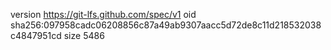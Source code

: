version https://git-lfs.github.com/spec/v1
oid sha256:097958cadc06208856c87a49ab9307aacc5d72de8c11d218532038c4847951cd
size 5486
